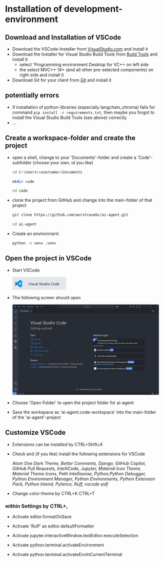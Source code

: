 # Installation of development-environment

## Download and Installation of VSCode

- Download the VSCode-Installer from [VisualStudio.com](https://code.visualstudio.com/) and install it
- Download the Installer for Visual Studio Build Tools from [Build Tools](https://visualstudio.microsoft.com/de/downloads/#build-tools-for-visual-studio-2022) and install it
    - select 'Programming environment Desktop for VC++ on left side
    - the select MVC++ 14+ (and all other pre-selected components) on right side and install it
- Download Git for your client from [Git](https://git-scm.com/downloads) and install it

## potentially errors

- if installation of python-libraries (especially langchain_chroma) fails for command ```pip install -r requirements.txt```, then maybe you forgot to install the Visual Studio Build Tools (see above) correctly
- ...

## Create a workspace-folder and create the project

- open a shell, change to your 'Documents'-folder and create a 'Code'-subfolder (choose your own, id you like)

    ```bash
    cd C:\Users\<username>\Documents
    ```
    ```bash
    mkdir code
    ```
    ```bash
    cd code
    ```

- clone the project from GitHub and change into the main-folder of that project

    ```bash
    git clone https://github.com/worstcasebc/ai-agent.git
    ```

    ```bash
    cd ai-agent
    ```

- Create an environment:
    ```bash
    python -m venv .venv
    ```     

## Open the project in VSCode

- Start VSCode

    ![Screenshot for Start of VSCode](./tutorial/start_vscode.png)

- The following screen should open 

    ![Screenshot for Welcom Screen of VSCode](./tutorial/welcome_screen_vscode.png)

- Choose 'Open Folder' to open the project folder for ai-agent

- Save the workspace as 'ai-agent.code-workspace' into the main-folder of the 'ai-agent'-project

## Customize VSCode

- Extensions can be installed by CTRL+Shift+X

- Check and (if you like) install the following extensions for VSCode

    *Atom One Dark Theme, Better Comments, Django, GitHub Copilot, GitHub Pull Requests, IntelliCode, Jupyter, Material Icon Theme, Material Theme Icons, Path Intellisense, Python,Python Debugger, Python Environment Manager, Python Environments, Python Extension Pack, Python Intend, Pylance, Ruff, vscode-pdf*

- Change color-theme by CTRL+K CTRL+T

### within Settings by CTRL+,

- Activate editor.formatOnSave

- Activate 'Ruff' as editor.defaultFormatter

- Activate jupyter.interactiveWindow.textEditor.executeSelection 

- Activate python.terminal.activateEnvironment 

- Activate python.terminal.activateEnvInCurrentTerminal